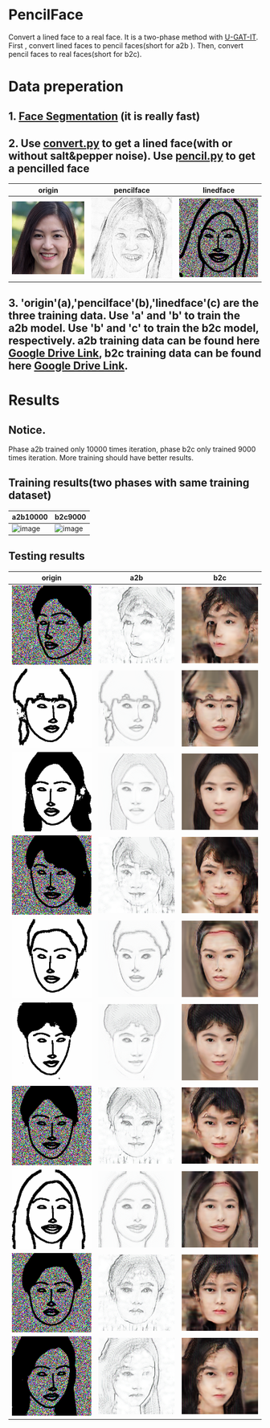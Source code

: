 <!--
 * @Descripttion: 
 * @version: 
 * @Author: xiaoshuyui
 * @email: guchengxi1994@qq.com
 * @Date: 2021-04-18 08:57:36
 * @LastEditors: xiaoshuyui
 * @LastEditTime: 2021-04-25 11:44:49
-->
# PencilFace
 Convert a lined face to a real face. It is a two-phase method with [U-GAT-IT](https://github.com/znxlwm/UGATIT-pytorch). First , convert lined faces to pencil faces(short for a2b ). Then, convert pencil faces to real faces(short for b2c).

 # Data preperation

 ## 1. [Face Segmentation](https://github.com/kampta/face-seg) (it is really fast)

 ## 2. Use [convert.py](./convert.py) to get a lined face(with or without salt&pepper noise). Use [pencil.py](./pencil.py) to get a pencilled face

|  origin   | pencilface  |linedface  |
|  ----  | ----  |----  |
| ![image](./images/test.jpg)  | ![image](./images/pencil.jpg) |![image](./images/mask.jpg) |

 ## 3. 'origin'(a),'pencilface'(b),'linedface'(c) are the three training data. Use 'a' and 'b' to train the a2b model. Use 'b' and 'c' to train the b2c model, respectively. a2b training data can be found here [Google Drive Link](https://drive.google.com/file/d/1ZyZn5dx6QIJnksJyoLGVhbQgolczCU86/view?usp=sharing), b2c training data can be found here [Google Drive Link](https://drive.google.com/file/d/1OMq2WuOHmtFTRDA6xuKf0KPjmgaor3GH/view?usp=sharing).

# Results

## Notice. 

Phase a2b trained only 10000 times iteration, phase b2c only trained 9000 times iteration. More training should have better results. 

## Training results(two phases with same training dataset)

| a2b10000  |b2c9000|
| ----  |----  |
| ![image](./images/a2b10000.png)|![image](./images/b2c9000.png)|

## Testing results

|  origin   | a2b  |b2c  |
|  ----  | ----  |----  |
|  ![image](./images/a/14.png) | ![image](./images/a2b/a2b__1.png) |![image](./images/b2c/b2c__1.png)  |
|  ![image](./images/a/15.png) | ![image](./images/a2b/a2b__2.png) |![image](./images/b2c/b2c__3.png)  |
|  ![image](./images/a/17.png) | ![image](./images/a2b/a2b__3.png) |![image](./images/b2c/b2c__4.png)  |
|  ![image](./images/a/22.png) | ![image](./images/a2b/a2b__4.png) |![image](./images/b2c/b2c__5.png)  |
|  ![image](./images/a/23.png) | ![image](./images/a2b/a2b__5.png) |![image](./images/b2c/b2c__6.png)  |
|  ![image](./images/a/24.png) | ![image](./images/a2b/a2b__6.png) |![image](./images/b2c/b2c__7.png)  |
|  ![image](./images/a/25.png) | ![image](./images/a2b/a2b__7.png) |![image](./images/b2c/b2c__8.png)  |
|  ![image](./images/a/7.png) | ![image](./images/a2b/a2b__8.png) |![image](./images/b2c/b2c__9.png)  |
|  ![image](./images/a/8.png) | ![image](./images/a2b/a2b__9.png) |![image](./images/b2c/b2c__10.png)  |
|  ![image](./images/a/9.png) | ![image](./images/a2b/a2b__10.png) |![image](./images/b2c/b2c__2.png)  |